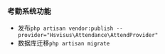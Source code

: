 ### 考勤系统功能
- 发布`php artisan vendor:publish --provider="Hsvisus\Attendance\AttendProvider"`
- 数据库迀移`php artisan migrate`
